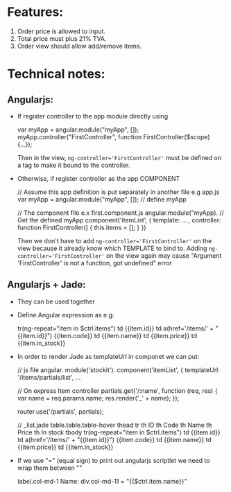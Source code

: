 # Features:
1. Order price is allowed to input.
2. Total price must plus 21% TVA.
3. Order view should allow add/remove items.

# Technical notes:
## Angularjs:
- If register controller to the app module directly using 

    var myApp = angular.module("myApp", []);
    myApp.controller("FirstController", function FirstController($scope) {...});

  Then in the view, `ng-controller='FirstController'` must be defined on a tag to make it bound to the controller.

- Otherwise, if register controller as the app COMPONENT

    // Assume this app definition is put separately in another file e.g app.js
    var myApp = angular.module("myApp", []); // define myApp
    
    // The component file e.x first.component.js
    angular.module("myApp). // Get the defined myApp
      component('itemList', {
        template: ... ,
        controller: function FirstController() {
          this.items = [];
        }
      })

  Then we don't have to add `ng-controller='FirstController'` on the view because it already know which TEMPLATE to bind to.
  Adding `ng-controller='FirstController'` on the view again may cause "Argument 'FirstController' is not a function, got undefined" error

## Angularjs + Jade:
- They can be used together
- Define Angular expression as e.g:

    tr(ng-repeat="item in $ctrl.items")
      td {{item.id}}
      td
        a(href='/items/' + "{{item.id}}") {{item.code}}
      td {{item.name}}
      td {{item.price}}
      td {{item.in_stock}}

- In order to render Jade as templateUrl in componet we can put:

    // js file
    angular.
      module('stockit').
      component('itemList', {
        templateUrl: '/items/partials/list', ...

    // On express Item controller
    partials.get('/:name', function (req, res) {
      var name = req.params.name;
      res.render('_' + name);
    });
    
    router.use('/partials', partials);

    // _list.jade
    table.table.table-hover
      thead
        tr
          th ID
          th Code
          th Name
          th Price
          th In stock
      tbody
        tr(ng-repeat="item in $ctrl.items")
          td {{item.id}}
          td
            a(href='/items/' + "{{item.id}}") {{item.code}}
          td {{item.name}}
          td {{item.price}}
          td {{item.in_stock}}

- If we use "=" (equal sign) to print out angularjs scriptlet we need to wrap them between ""

    label.col-md-1 Name:
    div.col-md-11
      = "{{$ctrl.item.name}}"
